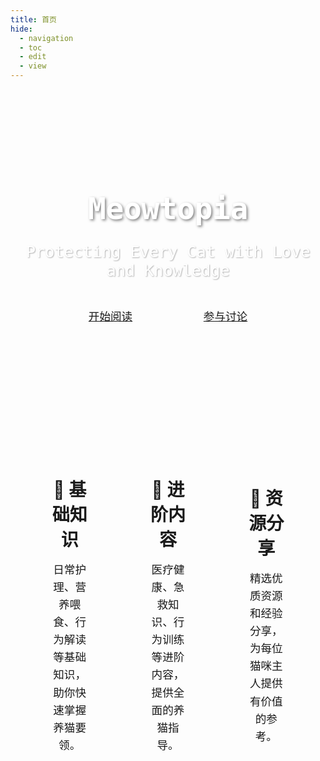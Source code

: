 ```yaml
---
title: 首页
hide:
  - navigation
  - toc
  - edit
  - view
---
```


<style>
/* 自定义字体 */
:root {
    --md-text-font: "Noto Serif SC", "M PLUS Rounded 1c", sans-serif;
    --md-code-font: "Source Code Pro", "DM Mono", monospace;
}

/* 基础样式 */
.hero {
    margin: 0 -2rem;
    padding: 6rem 2rem;
    color: white;
    text-align: center;
}

/* 明亮模式样式 */
[data-md-color-scheme="default"] .hero {
    background: 
        linear-gradient(to bottom, rgba(0, 0, 0, 0.5), rgba(0, 0, 0, 0.6)),
        url('/assets/images/banner.png') center/cover;
}

/* 暗色模式样式 */
[data-md-color-scheme="slate"] .hero {
    background: 
        linear-gradient(to bottom, rgba(0, 0, 0, 0.7), rgba(0, 0, 0, 0.8)),
        url('/assets/images/banner.png') center/cover;
}

/* 响应式标题 */
.hero h1 {
    font-family: "Source Code Pro", monospace;
    color: white !important;
    font-size: clamp(2rem, 5vw, 3.5rem) !important;
    margin-bottom: 1.5rem !important;
    font-weight: 700 !important;
    letter-spacing: -0.01em;
    line-height: 1.2;
    text-shadow: 2px 2px 4px rgba(0,0,0,0.5);
}

/* 副标题样式 */
.hero h2 {
    font-family: "Source Code Pro", monospace;
    color: white !important;
    font-size: clamp(1.2rem, 3.5vw, 1.6rem) !important;
    font-weight: 400 !important;
    letter-spacing: -0.01em;
    margin-top: 0 !important;
    text-shadow: 1px 1px 2px rgba(0,0,0,0.3);
}

/* 响应式段落 */
.hero p {
    font-size: clamp(1rem, 3vw, 1.25rem);
    max-width: min(42rem, 90%);
    margin: 1.5rem auto;
    line-height: 1.6;
    padding: 0 1rem;
    white-space: nowrap;
}

/* 明亮模式文字样式 */
[data-md-color-scheme="default"] .hero p {
    color: rgba(255,255,255,0.9);
    text-shadow: 1px 1px 2px rgba(0,0,0,0.3);
}

/* 暗色模式文字样式 */
[data-md-color-scheme="slate"] .hero p {
    color: rgba(255,255,255,0.85);
    text-shadow: 1px 1px 2px rgba(0,0,0,0.5);
}

/* 按钮样式 */
.hero-buttons {
    margin-top: 2rem;
    display: flex;
    flex-wrap: wrap;
    justify-content: center;
    gap: 1rem;
    padding: 0 1rem;
}

.hero-buttons a {
    padding: 0.8rem 1.5rem;
    border-radius: 2rem;
    display: inline-block;
    transition: all 0.2s ease;
    font-weight: 500;
    font-size: clamp(0.9rem, 2.5vw, 1.1rem);
    min-width: 120px;
    text-align: center;
}

/* 明亮模式按钮样式 */
[data-md-color-scheme="default"] .hero-buttons a:first-child {
    background: var(--md-primary-fg-color);
    color: var(--md-primary-bg-color);
}

[data-md-color-scheme="default"] .hero-buttons a:last-child {
    background: rgba(255,255,255,0.1);
    color: white;
    backdrop-filter: blur(4px);
}

/* 暗色模式按钮样式 */
[data-md-color-scheme="slate"] .hero-buttons a:first-child {
    background: var(--md-primary-fg-color);
    color: var(--md-primary-bg-color);
}

[data-md-color-scheme="slate"] .hero-buttons a:last-child {
    background: rgba(255,255,255,0.15);
    color: white;
    backdrop-filter: blur(4px);
}

/* 按钮悬停效果 */
.hero-buttons a:hover {
    transform: translateY(-2px);
    box-shadow: 0 4px 8px rgba(0,0,0,0.2);
}

.features-container {
    margin: 0 -2rem;
    padding: 4rem 2rem;
    background: var(--md-default-bg-color);
}
.features {
    display: flex;
    flex-direction: row;
    justify-content: space-between;
    gap: 2rem;
    max-width: 2400px;
    margin: 0 auto;
    padding: 0 2rem;
}
.feature {
    flex: 1;
    min-width: 0;
    padding: 2rem;
    border-radius: 12px;
    background: var(--md-code-bg-color);
    text-align: center;
    transition: all 0.3s ease;
    display: flex;
    flex-direction: column;
    justify-content: center;
}
.feature:hover {
    transform: translateY(-5px);
    box-shadow: 0 8px 30px rgba(0,0,0,0.12);
}
.feature h2 {
    font-size: clamp(1.5rem, 4vw, 1.75rem);
    margin-bottom: 1rem;
}
.feature p {
    font-size: clamp(0.9rem, 2.5vw, 1.1rem);
    line-height: 1.6;
    max-width: 600px;
    margin: 0 auto;
}

/* 移动端优化 */
@media (max-width: 768px) {
    .hero {
        padding: 3rem 1rem;
        margin: 0 -1rem;
    }
    
    .hero h1 {
        font-size: 2.5rem !important;
        margin-bottom: 1rem !important;
    }
    
    .hero h2 {
        font-size: 1.2rem !important;
        padding: 0 1rem;
    }
    
    .features-container {
        padding: 2rem 0;
        margin: 0;
    }
    
    .features {
        flex-direction: column;
        padding: 0 1rem;
        gap: 1rem;
    }
    
    .feature {
        margin: 0;
        padding: 1.5rem;
    }
    
    .feature h2 {
        font-size: 1.3rem;
        margin-bottom: 0.5rem;
    }
    
    .feature p {
        font-size: 1rem;
        line-height: 1.5;
    }
    
    .hero-buttons {
        flex-direction: column;
        align-items: center;
        gap: 0.8rem;
    }
    
    .hero-buttons a {
        width: 80%;
        max-width: 250px;
        padding: 0.7rem 1rem;
    }
}
</style>

<section class="hero">
    <h1>Meowtopia</h1>
    <h2>Protecting Every Cat with Love and Knowledge</h2>
    <div class="hero-buttons">
        <a href="blog/care/beginner-guide/">开始阅读</a>
        <a href="https://discord.gg/ePNtxruT" target="_blank">参与讨论</a>
    </div>
</section>

<div class="features-container">
    <div class="features">
        <div class="feature">
            <h2>📖 基础知识</h2>
            <p>日常护理、营养喂食、行为解读等基础知识，助你快速掌握养猫要领。</p>
        </div>
        <div class="feature">
            <h2>🏥 进阶内容</h2>
            <p>医疗健康、急救知识、行为训练等进阶内容，提供全面的养猫指导。</p>
        </div>
        <div class="feature">
            <h2>🌟 资源分享</h2>
            <p>精选优质资源和经验分享，为每位猫咪主人提供有价值的参考。</p>
        </div>
    </div>
</div>